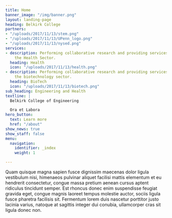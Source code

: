 ```yaml
---
title: Home
banner_image: "/img/banner.png"
layout: landing-page
heading: Belkirk College
partners:
- "/uploads/2017/11/13/stem.png"
- "/uploads/2017/11/13/UPenn_logo.png"
- "/uploads/2017/11/13/nysed.png"
services:
- description: Performing collaborative research and providing services to support
    the Health Sector.
  heading: Health
  icon: "/uploads/2017/11/13/health.png"
- description: Performing collaborative research and providing services to support
    the biotechnology sector.
  heading: BioTech
  icon: "/uploads/2017/11/13/biotech.png"
sub_heading: Engineering and Health
textline: |
  Belkirk College of Engineering

  Ora et Labora
hero_button:
  text: Learn more
  href: "/about"
show_news: true
show_staff: false
menu:
  navigation:
    identifier: _index
    weight: 1

---
```

Quam quisque magna sapien fusce dignissim maecenas dolor ligula vestibulum nisi, himenaeos pulvinar aliquet facilisi mattis elementum et eu hendrerit consectetur, congue massa pretium aenean cursus aptent ridiculus tincidunt semper. Est rhoncus donec enim suspendisse feugiat gravida eget, congue magnis laoreet tempus molestie auctor, sociis ligula fusce pharetra facilisis sit. Fermentum lorem duis nascetur porttitor justo lacinia varius, natoque at sagittis integer dui conubia, ullamcorper cras sit ligula donec non.